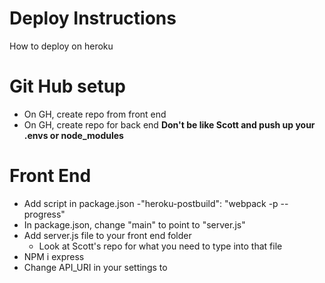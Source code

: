 # Deploy Instructions
How to deploy on heroku 

# Git Hub setup
- On GH, create repo from front end
- On GH, create repo for back end
**Don't be like Scott and push up your .envs or node_modules**

# Front End
- Add script in package.json
  -"heroku-postbuild": "webpack -p --progress"
- In package.json, change "main" to point to "server.js"
- Add server.js file to your front end folder
  - Look at Scott's repo for what you need to type into that file
- NPM i express
- Change API_URI in your settings to 

